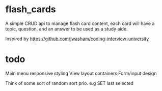 # flash_cards

A simple CRUD api to manage flash card content, each card will have a topic, question, and an answer to be used as a study aide.

Inspired by https://github.com/jwasham/coding-interview-university

# todo

Main menu responsive styling
View layout containers
Form/input design

Think of some sort of random sort prio. e.g SET last selected
